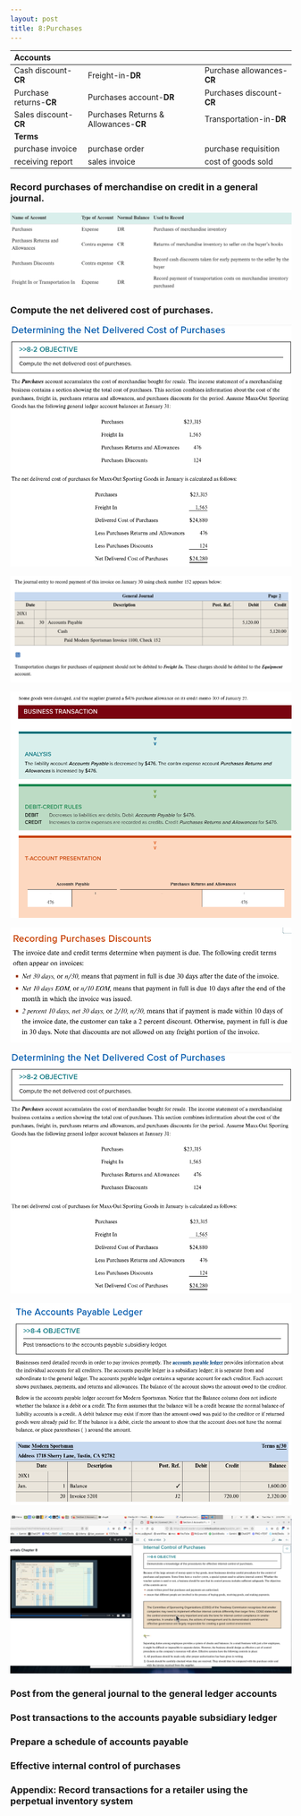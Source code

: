 ```yaml
---
layout: post
title: 8:Purchases
---
```


| Accounts |||
|:-|:-|:-|
|Cash discount-**CR**|Freight-in-**DR**|Purchase allowances-**CR**|
|Purchase returns-**CR**|Purchases account-**DR**|Purchases discount-**CR**|
|Sales discount-**CR**|Purchases Returns & Allowances-**CR**|Transportation-in-**DR**|
|**Terms**|||
|purchase invoice|purchase order|purchase requisition|
|receiving report|sales invoice|cost of goods sold|

### Record purchases of merchandise on credit in a general journal.

![](/assets/mc-graw-accounting-course/chap8.purchases/new.acts.png)


### Compute the net delivered cost of purchases.

![](/assets/mc-graw-accounting-course/chap8.purchases/Screenshot%20at%202024-03-05%2013-52-03.png)

![](/assets/mc-graw-accounting-course/chap8.purchases/freightin.png)

![](/assets/mc-graw-accounting-course/chap8.purchases/Screenshot%20at%202024-03-05%2013-43-35.png)

![](/assets/mc-graw-accounting-course/chap8.purchases/Screenshot%20at%202024-03-05%2013-45-05.png)

![](/assets/mc-graw-accounting-course/chap8.purchases/Screenshot%20at%202024-03-05%2013-52-03.png)

![](/assets/mc-graw-accounting-course/chap8.purchases/Screenshot%20at%202024-03-05%2014-06-34.png)

![](/assets/mc-graw-accounting-course/chap8.purchases/Screenshot%20at%202024-03-05%2014-53-03.png)


### Post from the general journal to the general ledger accounts

### Post transactions to the accounts payable subsidiary ledger

### Prepare a schedule of accounts payable

### Effective internal control of purchases

### Appendix: Record transactions for a retailer using the perpetual inventory system


